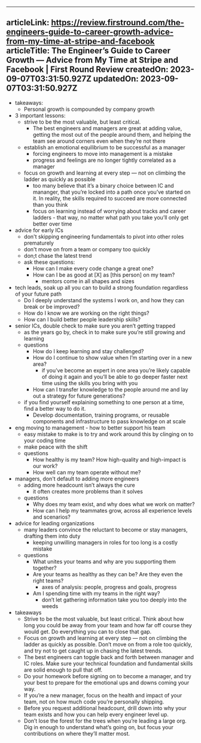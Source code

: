-----------------------
articleLink: https://review.firstround.com/the-engineers-guide-to-career-growth-advice-from-my-time-at-stripe-and-facebook
articleTitle: The Engineer’s Guide to Career Growth — Advice from My Time at Stripe and Facebook | First Round Review
createdOn: 2023-09-07T03:31:50.927Z
updatedOn: 2023-09-07T03:31:50.927Z
-----------------------

- takeaways:
  - Personal growth is compounded by company growth
- 3 important lessons:
  - strive to be the most valuable, but least critical.
    - The best engineers and managers are great at adding value, getting the most out of the people around them, and helping the team see around corners even when they’re not there
  - establish an emotional equilibrium to be successful as a manager
    - forcing engineers to move into management is a mistake
    - progress and feelings are no longer tightly correlated as a manager
  - focus on growth and learning at every step — not on climbing the ladder as quickly as possible 
    - too many believe that it’s a binary choice between IC and mananger, that you’re locked into a path once you’ve started on it. In reality, the skills required to succeed are more connected than you think 
    - focus on learning instead of worrying about tracks and career ladders - that way, no matter what path you take you’ll only get better over time
- advice for early ICs
  - don't skipping engineering fundamentals to pivot into other roles prematurely
  - don't move on from a team or company too quickly
  - don;t chase the latest trend
  - ask these questions:
    - How can I make every code change a great one?
    - How can I be as good at [X] as [this person] on my team?
      - mentors come in all shapes and sizes
- tech leads, soak up all you can to build a strong foundation regardless of your future path
  - Do I deeply understand the systems I work on, and how they can break or be improved?
  - How do I know we are working on the right things?
  - How can I build better people leadership skills? 
- senior ICs, double check to make sure you aren’t getting trapped
  - as the years go by, check in to make sure you’re still growing and learning
  - questions
    - How do I keep learning and stay challenged?
    - How do I continue to show value when I’m starting over in a new area?
      - if you’ve become an expert in one area you’re likely capable of doing it again and you’ll be able to go deeper faster next time using the skills you bring with you
    - How can I transfer knowledge to the people around me and lay out a strategy for future generations?
  - if you find yourself explaining something to one person at a time, find a better way to do it. 
    - Develop documentation, training programs, or reusable components and infrastructure to pass knowledge on at scale
- eng moving to management - how to better support his team
  - easy mistake to make is to try and work around this by clinging on to your coding time
  - make peace with the shift
  - questions
    - How healthy is my team? How high-quality and high-impact is our work?
    - How well can my team operate without me?
- managers, don't default to adding more engineers
  - adding more headcount isn’t always the cure
    - it often creates more problems than it solves
  - questions
    - Why does my team exist, and why does what we work on matter?
    - How can I help my teammates grow, across all experience levels and scenarios?
- advice for leading organizations
  - many leaders convince the reluctant to become or stay managers, drafting them into duty
    - keeping unwilling managers in roles for too long is a costly mistake
  - questions
    - What unites your teams and why are you supporting them together?
    - Are your teams as healthy as they can be? Are they even the right teams?
      - axes of analysis: people, progress and goals, progress
    - Am I spending time with my teams in the right way?
      - don’t let gathering information take you too deeply into the weeds
- takeaways
  - Strive to be the most valuable, but least critical. Think about how long you could be away from your team and how far off course they would get. Do everything you can to close that gap.
  - Focus on growth and learning at every step — not on climbing the ladder as quickly as possible. Don’t move on from a role too quickly, and try not to get caught up in chasing the latest trends.
  - The best engineers can toggle back and forth between manager and IC roles. Make sure your technical foundation and fundamental skills are solid enough to pull that off.
  - Do your homework before signing on to become a manager, and try your best to prepare for the emotional ups and downs coming your way.
  - If you’re a new manager, focus on the health and impact of your team, not on how much code you’re personally shipping.
  - Before you request additional headcount, drill down into why your team exists and how you can help every engineer level up.
  - Don’t lose the forest for the trees when you’re leading a large org. Dig in enough to understand what’s going on, but focus your contributions on where they’ll matter most.